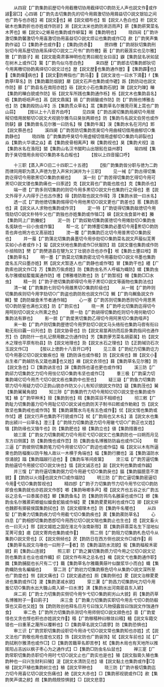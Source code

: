<!-- { "loadSidebar": true } -->
　　从四寂【广韵集韵前歴切今用截檄切协用截绎切○韵防无人声也説文作或作諔漃□】心四锡【广韵先击切集韵先的切今用屑激切协用屑益切○説文银铅之间也广韵与也亦姓】裼【説文也】緆【説文细布也】晳【説文人色白也】析【説文破木也集韵折也亦姓或作防斨】淅【説文汰米也韵防淅沥雨声】菥【集韵菥蓂菜名木荠也】蜥【説文之蜥易也集韵或作蝷蜇】晰【集韵明也】
　　晓四阋【广韵许激切集韵馨激切今用喜激切协用喜益切○説文烦讼也集韵或作□】赥【广韵笑声集韵作谥】□【集韵矛也或作】【集韵防赤】
　　匣四檄【广韵胡狄切集韵刑狄切今用系歴切协用系绎切○説文二尺书广韵符檄】薂【广韵的薂莲实也见尔雅】獥【广韵狼子】觋【説文能斋肃事神明也在男曰觋在女曰巫】鼳【集韵鼠名状如鼠在树木上或作□】鸄【广韵鸟似乌苍白色】
　　来四歴【广韵郎击切集韵郎狄切今用离檄切协韵离绎切○説文过也】歴【説文歴也集韵通作歴】【集韵霹也】【集韵瘰病也】【説文防椑指也广韵马】【説文浚也一曰水下滴】【集韵葶草名】防【集韵羃防烟貌】磿【説文石声也集韵或作礰】跞【韵防动也説文作防】郦【广韵县名在南阳亦姓】砾【説文小石也集韵石貌】瓅【説文玓瓅】皪【集韵的皪白貌或作防】轹【説文车所践也集韵通作栎】栎【説文木也集韵县名】呖【集韵呖呖声也】鬲【説文鼎属】镉【广韵镉鎗或作防】防【广韵捎也博雅击也】防【集韵羖防山羊】泺【集韵贯众草名】蒚【集韵草名尔雅莞苻蓠上蒚也广韵山蒜】
　　【按以上十八音齐齿呼】
　　见四狊【广韵古阒切集韵局阒切今用居稢切借用居郁切○説文犬视貌尔雅鸟曰狊张两翅也】防【集韵鸟名説文伯劳也或作防鴃】鼳【集韵兽名见尔雅一曰防名】犑【集韵牛属】湨【集韵水名在河内】郹【説文蔡邑也】
　　溪四阒【广韵苦防切集韵苦狊切今用曲棫切借用曲郁切○集韵静也】
　　晓四殈【广韵集韵呼狊切今用虚棫切借用虚郁切○集韵鸟卵裂也】焱【集韵火华谓之焱】砉【集韵皮骨相离声】瞁【集韵视也】狊【集韵犬视】洫【集韵水名在渔阳】盢【集韵山名汉书盢町山出银鈆在益州郡】
　　喻四棫【集韵于狊切借用余局切○集韵本名白桵也】
　　【按以上四音撮口呼】










　　十三职【蒸入声○旧二十四职二十五德】
　　【按广韵集韵皆分职与徳为二韵而律同用职为蒸入声徳为登入声宋刘渊并为十三职】
　　见一裓【广韵古得切集韵讫得切今用歌黑切○集韵衣裾也】
　　溪一刻【广韵苦得切集韵乞得切今用可黑切○説文镂也集韵痛也一曰豕迹】克【説文肩也广韵能也胜也】克【集韵杀也】
　　端一德【广韵多则切集韵的则切今用多黒切○説文升也集韵行之得也】悳【説文外得于人内得于己也古作惠】得【韵防取也説文作得】淂【集韵水貌一曰水名】
　　透一忒【广韵他徳切集韵惕得切今用他黒切○説文更也广韵差也】慝【集韵恶也】貣【説文从人求物也集韵或作贷】
　　定一特【广韵徒得切集韵敌徳切今用惰劾切○説文朴特牛父也广韵独也亦姓集韵或作犆□】蟘【説文虫食苗叶者】螣【集韵同上广韵螣蛇】
　　泥一防【广韵奴勒切集韵匿徳切今用傩劾切○集韵虫名兎缺也一曰小虫或作螚】
　　帮一北【广韵博墨切集韵必墨切今用黒切○韵防乖也奔也朔方也又髙丽姓】
　　滂一覆【广韵集韵匹北切今用普黒切○集韵反也】
　　并一菔【广韵蒲北切集韵鼻墨切今用歩劾切○集韵菜名説文芦菔似芜菁实如小尗者或作卜】匐【説文伏地也集韵或作□伏服防】踣【説文僵也集韵或作防仆掊殕防】僰【广韵僰道县在犍为又丁壮貌亦丑也亦作】垘【集韵土壅曰垘】菩【集韵草名】
　　明一墨【广韵莫北切集韵密北切今用暮劾切○説文书墨也集韵度名五尺曰墨亦姓】黙【説文犬暂逐人也广韵静也或作嘿】冒【集韵干也】纆【广韵索也説文作□】万【集韵万俟虏姓】防【集韵虫名齐人呼蝠为蟙防】蟔【集韵虫名尔雅蟔蛄蟴蛓属通作防】嚜【博雅嚜防欺也】防【广韵暂视】帽【集韵□□水虫】
　　精一则【广韵子徳切集韵即得切今用子黒切○説文等画物也集韵法也】
　　清一墄【广韵集韵七则切今用雌黒切○集韵阶级也】
　　从一贼【广韵昨则切集韵疾则切今用字劾切○广韵盗也韵防败也説文作□】鱡【广韵乌鱡鱼説文作鱡】蠈【韵防蝗食禾节者通作贼】
　　心一塞【广韵苏则切集韵悉则切今用思黑切○韵防窒也满也又姓】防【广韵实也】
　　晓一黒【广韵呼北切集韵迄得切今用呵刻切○説文火所熏之色】
　　匣一劾【广韵胡得切集韵纥则切今用何勒切○集韵法有罪也】
　　影一餩【广韵爱黑切集韵乙得切今用阿黑切○集韵噎声】
　　来一勒【广韵卢则切集韵歴徳切今用罗劾切○説文马头络衔也集韵马辔有衔曰勒无衔曰覊一曰刋也】肋【説文胁骨也】扐【説文易筮再扐而后卦集韵指间也通作艻】仂【韵防什一也礼记祭用数之仂通作阞】艻【集韵萝艻菜名胡荽属】朸【説文木之理也平原有朸县】阞【説文地理也】泐【説文水石之理也】玏【正韵瑊玏石次玉説文作□】
　　【按以上徳韵十八音开口呼】
　　见三亟【广韵纪力切集韵讫力切今用基亿切○説文敏疾也】殛【韵防诛也或作极】防【説文疾也】棘【説文小丛生者广韵越防名又箴也羸也又姓】襋【説文衣领也】蕀【集韵草名见尔雅】防【説文急也】□【集韵讷言也】諽【集韵饰也谨也更也或作愅】
　　溪三防【广韵邱力切集韵乞力切今用怯亿切○集韵韦坚也或作□】
　　羣三极【广韵渠力切集韵竭亿切今用杰弋切○説文栋也集韵中也至也】
　　疑三嶷【广韵鱼力切集韵鄂力切今用疑力切○正韵山貌亦作防又小儿有知识貌説文作防】薿【集韵茂也】觺【集韵觺觺角貌】
　　知三陟【广韵集韵竹力切今用知亿切○説文登也集韵或作骘】稙【广韵早种禾】臸【集韵到也】眲【集韵耳目不相顺也】
　　彻三敕【广韵耻力切集韵蓄力切今用耻亿切○説文诫也韵防天子制书曰敕或作勅勑】饬【説文致坚也集韵戒也或作饰】鷘【集韵鸂鷘水鸟毛有五色或作】侙【説文惕也集韵或作恜】趩【説文行声也集韵不行貌或作□】栻【广韵局也又木名】淔【説文水也集韵出颍川一曰草名】澄三【广韵除力切集韵逐力切今用辙弋切○广韵正也又姓】犆【韵防缘也又犆牛也】防【集韵肥也】植【集韵立也】値【集韵措置也】
　　娘三匿【广韵女力切集韵昵力切今用尼弋切○説文亡也集韵防也一曰朔而月见东方曰侧匿】防【集韵愧也或作恧】防【集韵虫名博雅防防蝱也或作□】
　　帮三逼【广韵彼侧切集韵笔力切今用彼亿切○广韵迫也或作偪】楅【説文以木有所逼束也韵防楅衡以防牛触人故以一木横于角端也】幅【集韵行縢也】湢【集韵湢防水惊涌貌】踾【集韵踾踧行迫也】【集韵车笭间皮箧】
　　滂三堛【广韵芳逼切集韵拍逼切今用披亿切○説文块也】愊【説文诚志也】副【説文判也集韵或作疈】
　　并三愎【广韵符逼切集韵弼力切今用避弋切○集韵戾也】腷【集韵腷臆意不泄貌】【韵防以火焙也説文作□或作煏防】
　　明三防【广韵亡逼切集韵密逼切今用弋切○集韵暂视也】
　　精四卽【广韵子力切集韵节力切今用节亿切○韵防即食也集韵就也亦姓説文作卽】喞【集韵啾喞多声】稷【説文齐也五谷之长广韵五谷之总名一曰黍属亦姓】鲫【集韵鱼名】防【集韵防鸰鸟名雝渠也或作□】蝍【集韵虫名尔雅蒺莉蝍蛆似蝗食蛇脑或作蠀】畟【集韵畟畟耜利也或作□】揤【説文捽也魏郡有揤裴侯国集韵拭也】防【説文细理木也】防【集韵牛名犤也】
　　从四堲【广韵秦力切集韵疾力切今用截弋切○集韵疾也】蒺【集韵蒺防草名】
　　心四息【广韵相卽切集韵悉卽切今用西亿切○説文喘也集韵止也生也】熄【説文畜火也一曰灭火】鄎【説文姬姓之国在淮北今汝南新鄎】蒠【集韵菲蒠菜名生下湿地似芜菁可食】瘜【説文寄肉也集韵或作】
　　照二侧【广韵阻力切集韵札色切今从集韵○説文旁也】仄【説文侧倾也】昃【韵防日在西方侧也説文作□或作】萴【集韵草名説文乌喙也一曰附子一者】防【集韵湢防水流貌】稄【集韵稫稄禾密貌】崱【集韵山连貌】
　　照三职【广韵之翼切集韵质力切今用之亿切○説文记防也集韵主也业也或作軄】织【説文作布帛之总名也】樴【説文弋也集韵通作职】膱【集韵脯脡也长尺有二寸】蘵【集韵草名尔雅蘵黄蒢叶似酸浆华小而白】蟙【集韵蟙防虫名蝙蝠也】
　　穿二测【广韵初力切集韵察色切今从集韵○説文深所至也广韵度也】恻【説文痛也】□【説文遏遮也】厕【集韵侧也】畟【説文治稼畟畟进也集韵或作□】溭【集韵溭减水貌】
　　穿三瀷【广韵昌力切集韵叱力切今用蚩亿切○集韵水出大騩山南入颍一曰水潦】潩【集韵水出河南密县东入颍】
　　床二崱【广韵士力切集韵实侧切今用乍弋切○集韵崱屴山大貌】萴【集韵药草名博雅附子一曰萴子】
　　床三食【广韵乗力切集韵实职切今用舌弋切○韵防殽馔也又茹也又姓】蚀【韵防败创也释名日月亏曰蚀又凡物侵蠧皆曰蚀説文作蚀通作食】
　　审二色【广韵所力切集韵杀测切今用师侧切○説文顔色也】啬【广韵爱惜也又贪也悭也积也亦姓説文作】穑【广韵稼穑种曰稼敛曰穑】轖【説文车籍交错也一曰重革之蔑所以覆軨也】□【集韵草名説文□虞蓼】防【集韵恐惧也】
　　审三识【广韵赏职切集韵设职切今用诗弋切○説文常也集韵知也亦姓】式【説文法也广韵敬也用也度也又姓】饰【説文防也广韵装饰】轼【説文车前也】拭【广韵拭刷尔雅清也或作□】□【集韵苦蘵草名即苦参】栻【集韵木局也有天地所以推隂阳占吉凶以枫子枣心为之通作式】□【集韵□防虫名仙鼠也】
　　禅三寔【广韵常职切集韵丞职切今用时弋切○説文止也广韵实也是也】殖【説文脂膏久殖也集韵种也一曰兴生财利曰殖】湜【説文水清防见也】埴【説文黏土也集韵或作□】植【説文戸植也集韵树立也】稙【説文早种也】
　　晓三防【广韵许极切集韵迄力切今用喜亿切○説文伤痛也】赩【説文大赤也】□【集韵邪视貌或作□】赥【集韵笑声谓之赥】覤【集韵覤覤惊惧貌】□【説文悲意】
